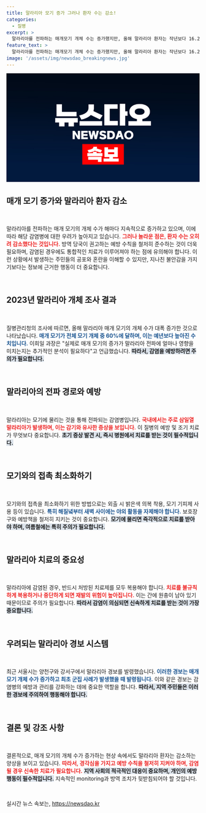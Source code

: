 ```yaml
---
title: 말라리아 모기 증가 그러나 환자 수는 감소!
categories:
  - 질병
excerpt: >
  말라리아를 전파하는 매개모기 개체 수는 증가했지만, 올해 말라리아 환자는 작년보다 16.2% 감소했습니다. 방역 당국은 예방 수칙을 철저히 지킬 것을 강조하며 과도한 공포는 자제할 것을 당부하고 있습니다.
feature_text: >
  말라리아를 전파하는 매개모기 개체 수는 증가했지만, 올해 말라리아 환자는 작년보다 16.2% 감소했습니다. 방역 당국은 예방 수칙을 철저히 지킬 것을 강조하며 과도한 공포는 자제할 것을 당부하고 있습니다.
image: '/assets/img/newsdao_breakingnews.jpg'
---
```


<p><img src="/assets/img/newsdao_breakingnews.jpg" alt="koreaapp 속보" /></p>

<h2 data-ke-size="size26">매개 모기 증가와 말라리아 환자 감소</h2>

<p data-ke-size="size16">&nbsp;</p>

<p>말라리아를 전파하는 매개 모기의 개체 수가 해마다 지속적으로 증가하고 있으며, 이에 따라 해당 감염병에 대한 우려가 높아지고 있습니다. <b><span style="color: #ee2323;">그러나 놀라운 점은, 환자 수는 오히려 감소했다는 것입니다.</span></b> 방역 당국이 권고하는 예방 수칙을 철저히 준수하는 것이 더욱 필요하며, 감염된 경우에도 통합적인 치료가 이루어져야 하는 점에 유의해야 합니다. 이런 상황에서 발생하는 주민들의 공포와 혼란을 이해할 수 있지만, 지나친 불안감을 가지기보다는 정보에 근거한 행동이 더 중요합니다.</p>

<p data-ke-size="size16">&nbsp;</p>

<h2 data-ke-size="size26">2023년 말라리아 개체 조사 결과</h2>

<p data-ke-size="size16">&nbsp;</p>

<p>질병관리청의 조사에 따르면, 올해 말라리아 매개 모기의 개체 수가 대폭 증가한 것으로 나타났습니다. <b><span style="color: #1a5490;">매개 모기가 전체 모기 개체 중 60%에 달하며, 이는 예년보다 높아진 수치입니다.</span></b> 이희일 과장은 "실제로 매개 모기의 증가가 말라리아 전파에 얼마나 영향을 미치는지는 추가적인 분석이 필요하다"고 언급했습니다. <b><span style="background-color: #21538527;">따라서, 감염을 예방하려면 주의가 필요합니다.</span></b></p>

<p data-ke-size="size16">&nbsp;</p>

<h2 data-ke-size="size26">말라리아의 전파 경로와 예방</h2>

<p data-ke-size="size16">&nbsp;</p>

<p>말라리아는 모기에 물리는 것을 통해 전파되는 감염병입니다. <b><span style="color: #ee2323;">국내에서는 주로 삼일열 말라리아가 발생하며, 이는 감기와 유사한 증상을 보입니다.</span></b> 이 질병의 예방 및 조기 치료가 무엇보다 중요합니다. <b><span style="background-color: #21538527;">초기 증상 발견 시, 즉시 병원에서 치료를 받는 것이 필수적입니다.</span></b></p>

<p data-ke-size="size16">&nbsp;</p>

<h2 data-ke-size="size26">모기와의 접촉 최소화하기</h2>

<p data-ke-size="size16">&nbsp;</p>

<p>모기와의 접촉을 최소화하기 위한 방법으로는 외출 시 밝은색 의복 착용, 모기 기피제 사용 등이 있습니다. <b><span style="color: #1a5490;">특히 해질녘부터 새벽 사이에는 야외 활동을 자제해야 합니다.</span></b> 보호장구와 예방책을 철저히 지키는 것이 중요합니다. <b><span style="background-color: #21538527;">모기에 물리면 즉각적으로 치료를 받아야 하며, 여름철에는 특히 주의가 필요합니다.</span></b></p>

<p data-ke-size="size16">&nbsp;</p>

<h2 data-ke-size="size26">말라리아 치료의 중요성</h2>

<p data-ke-size="size16">&nbsp;</p>

<p>말라리아에 감염된 경우, 반드시 처방된 치료제를 모두 복용해야 합니다. <b><span style="color: #ee2323;">치료를 불규칙하게 복용하거나 중단하게 되면 재발의 위험이 높아집니다.</span></b> 이는 간에 원충이 남아 있기 때문이므로 주의가 필요합니다. <b><span style="background-color: #21538527;">따라서 감염이 의심되면 신속하게 치료를 받는 것이 가장 중요합니다.</span></b></p>

<p data-ke-size="size16">&nbsp;</p>

<h2 data-ke-size="size26">우려되는 말라리아 경보 시스템</h2>

<p data-ke-size="size16">&nbsp;</p>

<p>최근 서울시는 양천구와 강서구에서 말라리아 경보를 발령했습니다. <b><span style="color: #1a5490;">이러한 경보는 매개 모기 개체 수가 증가하고 최초 군집 사례가 발생했을 때 발령됩니다.</span></b> 이와 같은 경보는 감염병의 예방과 관리를 강화하는 데에 중요한 역할을 합니다. <b><span style="background-color: #21538527;">따라서, 지역 주민들은 이러한 경보에 주의하여 행동해야 합니다.</span></b></p>

<p data-ke-size="size16">&nbsp;</p>

<h2 data-ke-size="size26">결론 및 강조 사항</h2>

<p data-ke-size="size16">&nbsp;</p>

<p>결론적으로, 매개 모기의 개체 수가 증가하는 현상 속에서도 말라리아 환자는 감소하는 양상을 보이고 있습니다. <b><span style="color: #ee2323;">따라서, 경각심을 가지고 예방 수칙을 철저히 지켜야 하며, 감염될 경우 신속한 치료가 필요합니다.</span></b> <b><span style="background-color: #21538527;">지역 사회의 적극적인 대응이 중요하며, 개인의 예방 행동이 필수적입니다.</span></b> 지속적인 monitoring과 방역 조치가 뒷받침되어야 할 것입니다.</p>

<p data-ke-size="size16">&nbsp;</p>
실시간 뉴스 속보는, <a href="https://newsdao.kr" rel="dofollow">https://newsdao.kr</a>


